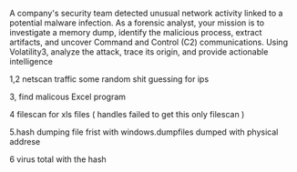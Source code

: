 A company's security team detected unusual network activity linked to a potential malware infection. As a forensic analyst, your mission is to investigate a memory dump, identify the malicious process, extract artifacts, and uncover Command and Control (C2) communications. Using Volatility3, analyze the attack, trace its origin, and provide actionable intelligence



1,2 netscan traffic some random shit guessing for ips 


3, find malicous Excel program

4 filescan for xls files ( handles failed to get this only filescan )

5.hash dumping file frist with windows.dumpfiles  dumped with physical addrese

6 virus total with the hash 